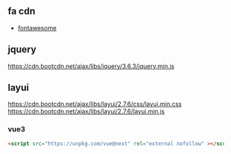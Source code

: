 ## fa cdn

- [fontawesome](https://cdn.bootcdn.net/ajax/libs/font-awesome/6.2.1/css/all.css)


## jquery

https://cdn.bootcdn.net/ajax/libs/jquery/3.6.3/jquery.min.js

## layui


https://cdn.bootcdn.net/ajax/libs/layui/2.7.6/css/layui.min.css
https://cdn.bootcdn.net/ajax/libs/layui/2.7.6/layui.min.js

### vue3
``` html
<script src="https://unpkg.com/vue@next" rel="external nofollow" ></script>
```

